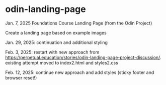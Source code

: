 # odin-landing-page

Jan. 7, 2025 Foundations Course Landing Page (from the Odin Project)

Create a landing page based on example images

Jan. 29, 2025: continuation and additional styling

Feb. 3, 2025: restart with new approach from https://perpetual.education/stories/odin-landing-page-project-discussion/. existing attempt moved to index2.html and styles2.css

Feb. 12, 2025: continue new approach and add styles (sticky footer and browser reset!)